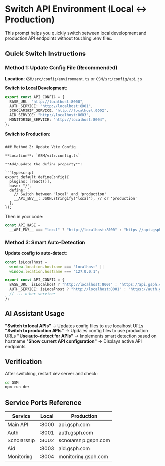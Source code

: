 # Switch API Environment (Local ↔ Production)

This prompt helps you quickly switch between local development and production API endpoints without touching .env files.

## Quick Switch Instructions

### Method 1: Update Config File (Recommended)

**Location**: `GSM/src/config/environment.ts` or `GSM/src/config/api.js`

**Switch to Local Development**:

```typescript
export const API_CONFIG = {
  BASE_URL: "http://localhost:8000",
  AUTH_SERVICE: "http://localhost:8001",
  SCHOLARSHIP_SERVICE: "http://localhost:8002",
  AID_SERVICE: "http://localhost:8003",
  MONITORING_SERVICE: "http://localhost:8004",
};
```

**Switch to Production**:

<!--
```typescript
export const API_CONFIG = {
  BASE_URL: "https://api.gsph.com",
  AUTH_SERVICE: "https://auth.gsph.com",
  SCHOLARSHIP_SERVICE: "https://scholarship.gsph.com",
  AID_SERVICE: "https://aid.gsph.com",
  MONITORING_SERVICE: "https://monitoring.gsph.com",
}; -->

````

### Method 2: Update Vite Config

**Location**: `GSM/vite.config.ts`

**Add/update the define property**:

```typescript
export default defineConfig({
  plugins: [react()],
  base: "/",
  define: {
    // Switch between 'local' and 'production'
    __API_ENV__: JSON.stringify("local"), // or 'production'
  },
});
````

Then in your code:

```typescript
const API_BASE =
  __API_ENV__ === "local" ? "http://localhost:8000" : "https://api.gsph.com";
```

### Method 3: Smart Auto-Detection

**Update config to auto-detect**:

```typescript
const isLocalhost =
  window.location.hostname === "localhost" ||
  window.location.hostname === "127.0.0.1";

export const API_CONFIG = {
  BASE_URL: isLocalhost ? "http://localhost:8000" : "https://api.gsph.com",
  AUTH_SERVICE: isLocalhost ? "http://localhost:8001" : "https://auth.gsph.com",
  // ... other services
};
```

## AI Assistant Usage

**"Switch to local APIs"** → Updates config files to use localhost URLs
**"Switch to production APIs"** → Updates config files to use production URLs
**"Use auto-detect for APIs"** → Implements smart detection based on hostname
**"Show current API configuration"** → Displays active API endpoints

## Verification

After switching, restart dev server and check:

```bash
cd GSM
npm run dev
```

## Service Ports Reference

| Service     | Local | Production           |
| ----------- | ----- | -------------------- |
| Main API    | :8000 | api.gsph.com         |
| Auth        | :8001 | auth.gsph.com        |
| Scholarship | :8002 | scholarship.gsph.com |
| Aid         | :8003 | aid.gsph.com         |
| Monitoring  | :8004 | monitoring.gsph.com  |
